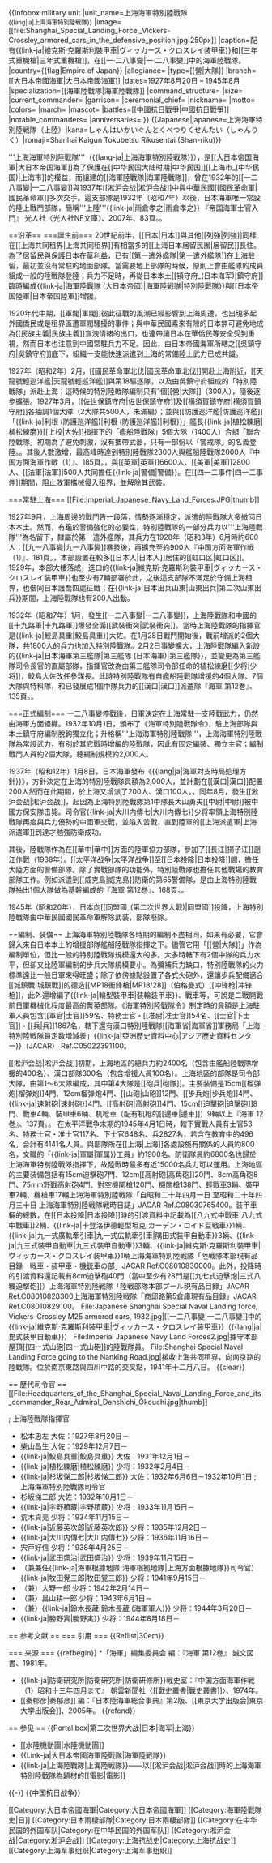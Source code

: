 {{Infobox military unit
|unit_name=上海海軍特別陸戰隊<br><small>{{lang|ja|上海海軍特別陸戦隊}}</small>
|image=[[file:Shanghai_Special_Landing_Force,_Vickers-Crossley_armored_cars_in_the_defensive_position.jpg|250px]]
|caption=配有{{link-ja|維克斯·克羅斯利裝甲車|ヴィッカース・クロスレイ装甲車}}和[[三年式重機槍|三年式重機槍]]，在[[一·二八事變|一·二八事變]]中的海軍陸戰隊。
|country={{flag|Empire of Japan}}
|allegiance=
|type=[[營|大隊]]
|branch=[[大日本帝國海軍|大日本帝國海軍]]
|dates=1927年8月20日 – 1945年8月
|specialization=[[海軍陸戰隊|海軍陸戰隊]]
|command_structure=
|size=
|current_commander=
|garrison=
|ceremonial_chief=
|nickname=
|motto=
|colors=
|march=
|mascot=
|battles=[[中國抗日戰爭|中國抗日戰爭]]
|notable_commanders=
|anniversaries=
}}
{{Japanese|japanese=上海海軍特別陸戦隊（上陸）|kana=しゃんはいかいぐんとくべつりくせんたい（しゃんりく）|romaji=Shanhai Kaigun Tokubetsu Rikusentai (Shan-riku)}}

'''上海海軍特別陸戰隊'''（{{lang-ja|上海海軍特別陸戦隊}}），是[[大日本帝国海軍|大日本帝国海軍]]為了保護在[[中华民国大陆时期|中华民国]][[上海市_(中华民国)|上海市]]的權益，而組建的[[海軍陸戰隊|海軍陸戰隊]]，曾在1932年的[[一二八事變|一二八事變]]與1937年[[淞沪会战|淞沪会战]]中與中華民國[[國民革命軍|國民革命軍]]多次交手。這支部隊是1932年（昭和7年）以後，日本海軍唯一常設的陸上戰鬥部隊，簡稱'''上陸'''<ref>{{link-ja|雨倉孝之|雨倉孝之}} 『帝国海軍士官入門』 光人社〈光人社NF文庫〉、2007年、83頁。</ref>。

==沿革==
===誕生前===
20世紀前半，[[日本|日本]]與其他[[列強|列強]]同樣在[[上海共同租界|上海共同租界]]有相當多的[[上海日本居留民團|居留民]]長住。為了居留民與保護日本在華利益，已有[[第一遣外艦隊|第一遣外艦隊]]在上海駐留，最初並沒有常駐的地面部隊。當需要地上部隊的時候，原則上會由艦隊的成員組成一般的陸戰隊登陸；兵力不足時，再從日本本土[[镇守府_(日本海军)|鎮守府]]臨時編成{{link-ja|海軍陸戰隊 (大日本帝國)|海軍陸戦隊|特別陸戰隊}}與[[日本帝国陸軍|日本帝国陸軍]]增援。

1920年代中期，[[軍閥|軍閥]]彼此征戰的風潮已經影響到上海周遭，也出現多起外國僑民或是租界區遭軍閥騷擾的事件；與中華民國素來有隙的日本無可避免地成為[[民族主義|民族主義]]宣洩情緒的出口，也連帶讓日本在華僑民等安全受到重視，然而日本也注意到中國常駐兵力不足。因此，由日本帝國海軍所轄之[[吳鎮守府|吳鎮守府]]底下，組織一支能快速派遣到上海的常備陸上武力已成共識。

1927年（昭和2年）2月，[[國民革命軍北伐|國民革命軍北伐]]開赴上海附近，[[天龍號輕巡洋艦|天龍號輕巡洋艦]]與第18驅逐隊，以及由吳鎮守府組成的「特別陸戰隊」派赴上海；這時候的特別陸戰隊編制只有1個[[營|大隊]]（300人），隨後逐步擴張。1927年3月，[[佐世保鎮守府|佐世保鎮守府]]及[[横須賀鎮守府|横須賀鎮守府]]各抽調1個大隊（2大隊共500人，未滿編）；並與[[防護巡洋艦|防護巡洋艦]]「{{link-ja|利根 (防護巡洋艦)|利根 (防護巡洋艦)|利根}}」艦長{{link-ja|植松練磨|植松練磨}}[[上校|大佐]]指揮下的「艦船陸戰隊」5個大隊（1400人）合組「聯合陸戰隊」<ref>初期為了避免刺激，沒有攜帶武器，只有一部份以「警戒隊」的名義登陸。</ref>。其後人數激增，最高峰時達到特別陸戰隊2300人與艦船陸戰隊2000人<ref name="sosyo185">『中国方面海軍作戦（1）』、185頁。</ref>，與[[英軍|英軍]]6600人、[[美軍|美軍]]2800人、[[法軍|法軍]]500人共同擔任{{link-ja|警備|警備}}。在[[四一二事件|四一二事件]]期間，阻止敗軍攜械侵入租界，並解除其武裝。

===常駐上海===
[[File:Imperial_Japanese_Navy_Land_Forces.JPG|thumb]]

1927年9月，上海周邊的戰鬥告一段落，情勢逐漸穩定，派遣的陸戰隊大多撤回日本本土。然而，有鑑於警備強化的必要性，特別陸戰隊的一部分兵力以'''上海陸戰隊'''為名留下，隸屬於第一遣外艦隊，其兵力在1928年（昭和3年）6月時約600人；[[九一八事變|九一八事變]]暴發後，再擴充至約900人<ref>『中国方面海軍作戦（1）』、181頁。</ref>，本部設置在較多[[日本人|日本人]]居住的[[虹口区|虹口区]]。1929年，本部大樓落成，進口的{{link-ja|維克斯·克羅斯利裝甲車|ヴィッカース・クロスレイ装甲車}}也至少有7輛部署於此，之後這支部隊不滿足於守備上海租界，也偕同日本護喬四處征戰；在{{link-ja|日本出兵山東|山東出兵|第二次山東出兵}}期間，上海陸戰隊也有200人出動。

1932年（昭和7年）1月，發生[[一二八事變|一二八事變]]，上海陸戰隊和中國的[[十九路軍|十九路軍]]爆發全面[[武裝衝突|武裝衝突]]。當時上海陸戰隊的指揮官是{{link-ja|鮫島具重|鮫島具重}}大佐。在1月28日戰鬥開始後，戰前增派的2個大隊，共1800人的兵力也加入特別陸戰隊<ref name="sosyo185" />。2月2日事變擴大，上海陸戰隊編入新設的{{link-ja|日本海軍第三艦隊|第三艦隊 (日本海軍)|第三艦隊}}，並變更為第三艦隊司令長官的直屬部隊，指揮官改為由第三艦隊司令部任命的植松練磨[[少将|少将]]，鮫島大佐改任參謀長。此時特別陸戰隊有自艦船陸戰隊增援的4個大隊、7個大隊與特科隊，和已發展成1個中隊兵力的[[漢口|漢口]]派遣隊<ref>『海軍 第12巻』、135頁。</ref>。

===正式編制===
一二八事變停戰後，日軍決定在上海常駐一支陸戰武力，仍然由海軍方面組織。1932年10月1日，頒布了《海軍特別陸戰隊令》，駐上海部隊與本土鎮守府編制脫鉤獨立化；升格稱'''上海海軍特別陸戰隊'''，上海海軍特別陸戰隊為常設武力，有別於其它戰時增編的陸戰隊，因此有固定編裝、獨立主官；編制戰鬥人員約2個大隊，總編制規模約2,000人。

1937年（昭和12年）1月8日，日本海軍發布《{{lang|ja|海軍対支時局処理方針}}》，方針決定在上海的特別陸戰隊員額為2,000人，並計劃在[[漢口|漢口]]配置200人<ref>然而在此期間，於上海又增派了200人、漢口100人。</ref>。同年8月，發生[[淞沪会战|淞沪会战]]，起因為上海特別陸戰隊第1中隊長大山勇夫[[中尉|中尉]]被中國方保安隊击毙。司令官{{link-ja|大川内傳七|大川内傳七}}少将率領上海特別陸戰隊再度與兵力優勢的中國軍交戰，並陷入苦戰，直到陸軍的[[上海派遣軍|上海派遣軍]]到達才勉強防衛成功。

其後，陸戰隊作為在[[華中|華中]]方面的陸軍協力部隊，參加了[[長江|揚子江]]遡江作戰（1938年）。[[太平洋战争|太平洋战争]]至[[日本投降|日本投降]]間，擔任大陸方面的警備部隊。除了實戰部隊的功能外，特別陸戰隊也擔任其他戰場的教育部隊工作。例如派遣到[[威克島|威克島]]防衛的第65警備隊，是由上海特別陸戰隊抽出1個大隊做為基幹編成的<ref>『海軍 第12巻』、168頁。</ref>。

1945年（昭和20年），日本向[[同盟國_(第二次世界大戰)|同盟國]]投降，上海特別陸戰隊由中華民國國民革命軍解除武装，部隊廢除。

==編制、装備==
上海海軍特別陸戰隊各時期的編制不盡相同，如果有必要，它會歸入來自日本本土的增援部隊艦船陸戰隊指揮之下。儘管它用「[[營|大隊]]」作為編制單位，但比一般的特別陸戰隊規模還大的多。大多時轄下有2個中隊的兵力水平，但卻又比陸軍編制的步兵大隊規模要小。為彌補兵力缺口，特別陸戰隊的火力標準遠比一般日軍來得旺盛；除了依傍據點設置了各式火砲外，還讓步兵配備適合[[城鎮戰|城鎮戰]]的德造[[MP18衝鋒槍|MP18/28]]（伯格曼式）[[冲锋枪|冲锋枪]]，此外還增編了{{link-ja|輪型裝甲車|装輪装甲車}}、戰車等，可說是二戰開戰前日軍機械化程度最高的菁英部隊。《海軍特別陸戰隊令》制定時的員額是上海駐軍人員包含[[軍官|士官]]59名、特務士官・[[准尉|准士官]]54名、[[士官|下士官]]・[[兵|兵]]1867名，轄下還有漢口特別陸戰隊<ref>[[海軍省|海軍省]]軍務局「上海特別陸戦隊員定数増減表」{{link-ja|亞洲歷史資料中心|アジア歴史資料センター}}（JACAR） Ref.C05022391100</ref>。

[[淞沪会战|淞沪会战]]初期，上海地區的總兵力約2400名（包含由艦船陸戰隊增援的400名）、漢口部隊300名（包含增援人員100名）。上海地區的部隊是司令部大隊，由第1～6大隊編成，其中第4大隊是[[砲兵|砲隊]]。主要装備是15cm[[榴弹炮|榴弹炮]]4門、12cm榴弹炮4門、[[山砲|山砲]]12門、[[步兵炮|步兵炮]]4門、{{link-ja|速射砲|速射砲}}4門、[[高射砲|高射砲]]4門、15cm[[迫擊砲|迫擊砲]]8門、戰車4輛、裝甲車6輛、机枪車（配有机枪的[[邊車|邊車]]）9輛以上<ref>『海軍 12巻』、137頁。</ref>。
在太平洋戰争末期的1945年4月1日時，轄下實戰人員有士官53名、特務士官・准士官117名、下士官648名、兵2827名，若含在教育中的496名，合計有4141名人員。與部隊所在[[上海|上海]]各處設施有關係的人員約800名，文職的「{{link-ja|軍屬|軍属}}工員」約1900名、防衛隊員約6800名也歸於上海海軍特別陸戰隊指揮下，故陸戰時最多有近15000名兵力可以運用。上海地區的主要装備包括有15cm迫擊砲7門、12cm[[高射砲|高角砲]]20門、8cm高角砲8門、75mm野戰高射砲4門、對空機関槍120門、機關槍138門、輕戰車3輛、裝甲車7輛、機槍車17輛<ref>上海海軍特別陸戦隊「自昭和二十年四月一日 至昭和二十年四月三十日 上海海軍特別陸戦隊戦時日誌」JACAR Ref.C08030765400</ref>。装甲車輛的總數，在[[日本投降|日本投降]]時的引渡資料中記載為[[八九式中戰車|八九式中戰車]]2輛、{{link-ja|卡登洛伊德輕型坦克|カーデン・ロイド豆戦車}}1輛、{{link-ja|九一式廣軌牽引車|九一式広軌牽引車|隅田式裝甲自動車}}3輛、{{link-ja|九三式裝甲自動車|九三式装甲自動車}}3輛、{{link-ja|維克斯·克羅斯利裝甲車|ヴィッカース・クロスレイ装甲車}}1輛<ref>上海海軍特別陸戦隊「陸戦隊本部現有品目録　戦車・装甲車・機銃車の部」JACAR Ref.C08010830000</ref>。此外，投降時的引渡資料還記載有8cm迫擊砲40門（當中至少有28門是[[九七式迫擊炮|三式八糎迫擊砲]]）<ref>上海海軍特別陸戦隊「陸戦部隊本部プール現有品目録」JACAR Ref.C08010828300</ref><ref>上海海軍特別陸戦隊「商邱路第5倉庫現有品目録」JACAR Ref.C08010829100</ref>。
<gallery widths=180px heights=180px>
File:Japanese Shanghai Special Naval Landing force, Vickers-Crossley M25 armored cars, 1932.jpg|[[一二八事變|一二八事變]]中的{{link-ja|維克斯·克羅斯利裝甲車|ヴィッカース・クロスレイ装甲車}}（{{lang|ja|毘式装甲自動車}}）
File:Imperial Japanese Navy Land Forces2.jpg|據守本部屋頂[[四一式山砲|四一式山砲]]的陸戰隊員。
File:Shanghai Special Naval Landing Force going to the Nanking Road.jpg|接收上海共同租界，向南京路的陸戰隊。位於南京東路與四川中路的交叉點，1941年十二月八日。
</gallery>
{{clear}}

== 歷代司令官 ==
[[File:Headquarters_of_the_Shanghai_Special_Naval_Landing_Force_and_its_commander_Rear_Admiral_Denshichi_Ōkouchi.jpg|thumb]]

; 上海陸戰隊指揮官
* 松本忠左 大佐：1927年8月20日－
* 柴山昌生 大佐：1929年12月7日－
* {{link-ja|鮫島具重|鮫島具重}} 大佐：1931年12月1日－
* {{link-ja|植松練磨|植松練磨}} 少将：1932年2月4日－
* {{link-ja|杉坂悌二郎|杉坂悌二郎}} 大佐：1932年6月6日－1932年10月1日 
; 上海海軍特別陸戰隊司令官
* 杉坂悌二郎 大佐：1932年10月1日－
* {{link-ja|宇野積藏|宇野積蔵}} 少将：1933年11月15日－
* 荒木貞亮 少将：1934年11月15日－
* {{link-ja|近藤英次郎|近藤英次郎}} 少将：1935年12月2日－
* {{link-ja|大川内傳七|大川内傳七}} 少将：1936年11月16日－
* 宍戸好信 少将：1938年4月25日－
* {{link-ja|武田盛治|武田盛治}} 少将：1939年11月15日－
* （兼<ref name="ken">兼任{{link-ja|海軍根據地隊|海軍根拠地隊|上海方面根據地隊}}司令官</ref>）{{link-ja|牧田覺三郎|牧田覚三郎}} 少将：1941年9月15日－
* （兼<ref name="ken" />）大野一郎 少将：1942年2月14日－
* （兼<ref name="ken" />）畠山耕一郎 少将：1943年6月1日－
* （兼<ref name="ken" />）{{link-ja|鈴木長藏|鈴木長蔵 (海軍軍人)}} 少将：1944年3月20日－
* {{link-ja|勝野實|勝野実}} 少将：1944年8月18日－

== 参考文献 ==
=== 引用 ===
{{Reflist|30em}}

=== 来源 ===
{{refbegin}}
*「海軍」編集委員会 編：『海軍 第12巻』 誠文図書、1981年。
* {{link-ja|防衛研究所|防衛研究所|防衛研修所}}戦史室：『中国方面海軍作戦（1）昭和十三年四月まで』 朝雲新聞社〈[[戰史叢書|戰史叢書]]〉、1974年。
* [[秦郁彦|秦郁彦]] 編：『日本陸海軍総合事典』第2版、[[東京大学出版会|東京大学出版会]]、2005年。
{{refend}}

== 参见 ==
{{Portal box|第二次世界大战|日本|海军|上海}}
* [[水陸機動團|水陸機動團]]
* {{Link-ja|大日本帝國海軍陸戰隊|海軍陸戦隊}}
* {{link-ja|上海陸戰隊|上海陸戦隊}}——以[[淞沪会战|淞沪会战]]時的上海海軍特別陸戰隊為題材的[[電影|電影]]

{{-}}
{{中国抗日战争}}

[[Category:大日本帝國海軍|Category:大日本帝國海軍]]
[[Category:海軍陸戰隊史|日]]
[[Category:日本兩棲部隊|Category:日本兩棲部隊]]
[[Category:在中华民国的外国军队|Category:在中华民国的外国军队]]
[[Category:淞沪会战|Category:淞沪会战]]
[[Category:上海抗战史|Category:上海抗战史]]
[[Category:上海军事组织|Category:上海军事组织]]